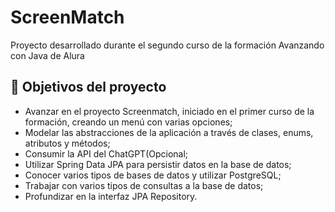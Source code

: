 

# ScreenMatch

Proyecto desarrollado durante el segundo curso de la formación Avanzando con Java de Alura

## 🔨 Objetivos del proyecto

* Avanzar en el proyecto Screenmatch, iniciado en el primer curso de la formación, creando un menú con varias opciones;
* Modelar las abstracciones de la aplicación a través de clases, enums, atributos y métodos;
* Consumir la API del ChatGPT(Opcional;
* Utilizar Spring Data JPA para persistir datos en la base de datos;
* Conocer varios tipos de bases de datos y utilizar PostgreSQL;
* Trabajar con varios tipos de consultas a la base de datos;
* Profundizar en la interfaz JPA Repository.
